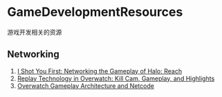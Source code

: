 # GameDevelopmentResources
游戏开发相关的资源
## Networking
1. [I Shot You First: Networking the Gameplay of Halo: Reach](https://www.youtube.com/watch?v=h47zZrqjgLc)
2. [Replay Technology in Overwatch: Kill Cam, Gameplay, and Highlights](https://www.youtube.com/watch?v=W4oZq4tn57w)
3. [Overwatch Gameplay Architecture and Netcode](https://www.youtube.com/watch?v=W3aieHjyNvw)

